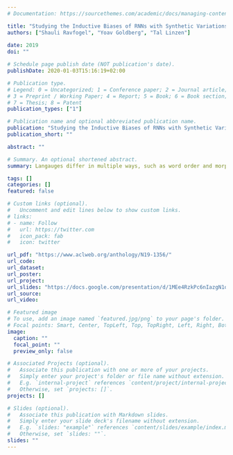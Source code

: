 ```yaml
---
# Documentation: https://sourcethemes.com/academic/docs/managing-content/

title: "Studying the Inductive Biases of RNNs with Synthetic Variations of Natural Languages"
authors: ["Shauli Ravfogel", "Yoav Goldberg", "Tal Linzen"]
               
date: 2019
doi: ""

# Schedule page publish date (NOT publication's date).
publishDate: 2020-01-03T15:16:19+02:00

# Publication type.
# Legend: 0 = Uncategorized; 1 = Conference paper; 2 = Journal article;
# 3 = Preprint / Working Paper; 4 = Report; 5 = Book; 6 = Book section;
# 7 = Thesis; 8 = Patent
publication_types: ["1"]

# Publication name and optional abbreviated publication name.
publication: "Studying the Inductive Biases of RNNs with Synthetic Variations of Natural Languages"
publication_short: ""

abstract: ""

# Summary. An optional shortened abstract.
summary: Langauges differ in multiple ways, such as word order and morphological complexity. We study how does this complexity interact with the ability of neural models to learn the syntax of the lagnauge. 

tags: []
categories: []
featured: false

# Custom links (optional).
#   Uncomment and edit lines below to show custom links.
# links:
# - name: Follow
#   url: https://twitter.com
#   icon_pack: fab
#   icon: twitter

url_pdf: "https://www.aclweb.org/anthology/N19-1356/"
url_code:
url_dataset:
url_poster:
url_project:
url_slides: "https://docs.google.com/presentation/d/1MEe4RzkPc6nIazgN1oKcepP177K2GUCZtXs4tRormBU/edit?usp=sharing"
url_source:
url_video:

# Featured image
# To use, add an image named `featured.jpg/png` to your page's folder.
# Focal points: Smart, Center, TopLeft, Top, TopRight, Left, Right, BottomLeft, Bottom, BottomRight.
image:
  caption: ""
  focal_point: ""
  preview_only: false

# Associated Projects (optional).
#   Associate this publication with one or more of your projects.
#   Simply enter your project's folder or file name without extension.
#   E.g. `internal-project` references `content/project/internal-project/index.md`.
#   Otherwise, set `projects: []`.
projects: []

# Slides (optional).
#   Associate this publication with Markdown slides.
#   Simply enter your slide deck's filename without extension.
#   E.g. `slides: "example"` references `content/slides/example/index.md`.
#   Otherwise, set `slides: ""`.
slides: ""
---
```


